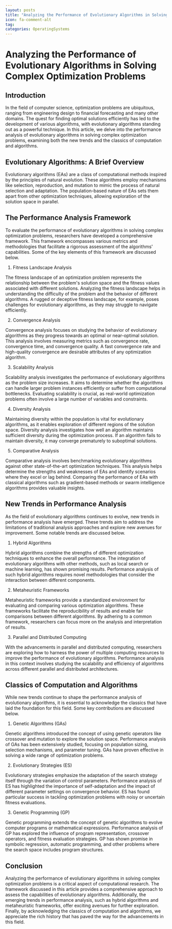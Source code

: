 ```yaml
---
layout: posts
title: "Analyzing the Performance of Evolutionary Algorithms in Solving Complex Optimization Problems"
icon: fa-comment-alt
tag:      
categories: OperatingSystems
---
```



# Analyzing the Performance of Evolutionary Algorithms in Solving Complex Optimization Problems

## Introduction

In the field of computer science, optimization problems are ubiquitous, ranging from engineering design to financial forecasting and many other domains. The quest for finding optimal solutions efficiently has led to the development of various algorithms, with evolutionary algorithms standing out as a powerful technique. In this article, we delve into the performance analysis of evolutionary algorithms in solving complex optimization problems, examining both the new trends and the classics of computation and algorithms.

## Evolutionary Algorithms: A Brief Overview

Evolutionary algorithms (EAs) are a class of computational methods inspired by the principles of natural evolution. These algorithms employ mechanisms like selection, reproduction, and mutation to mimic the process of natural selection and adaptation. The population-based nature of EAs sets them apart from other optimization techniques, allowing exploration of the solution space in parallel.

## The Performance Analysis Framework

To evaluate the performance of evolutionary algorithms in solving complex optimization problems, researchers have developed a comprehensive framework. This framework encompasses various metrics and methodologies that facilitate a rigorous assessment of the algorithms' capabilities. Some of the key elements of this framework are discussed below.

1. Fitness Landscape Analysis

The fitness landscape of an optimization problem represents the relationship between the problem's solution space and the fitness values associated with different solutions. Analyzing the fitness landscape helps in understanding the difficulty of the problem and the behavior of different algorithms. A rugged or deceptive fitness landscape, for example, poses challenges for evolutionary algorithms, as they may struggle to navigate efficiently.

2. Convergence Analysis

Convergence analysis focuses on studying the behavior of evolutionary algorithms as they progress towards an optimal or near-optimal solution. This analysis involves measuring metrics such as convergence rate, convergence time, and convergence quality. A fast convergence rate and high-quality convergence are desirable attributes of any optimization algorithm.

3. Scalability Analysis

Scalability analysis investigates the performance of evolutionary algorithms as the problem size increases. It aims to determine whether the algorithms can handle larger problem instances efficiently or suffer from computational bottlenecks. Evaluating scalability is crucial, as real-world optimization problems often involve a large number of variables and constraints.

4. Diversity Analysis

Maintaining diversity within the population is vital for evolutionary algorithms, as it enables exploration of different regions of the solution space. Diversity analysis investigates how well an algorithm maintains sufficient diversity during the optimization process. If an algorithm fails to maintain diversity, it may converge prematurely to suboptimal solutions.

5. Comparative Analysis

Comparative analysis involves benchmarking evolutionary algorithms against other state-of-the-art optimization techniques. This analysis helps determine the strengths and weaknesses of EAs and identify scenarios where they excel or lag behind. Comparing the performance of EAs with classical algorithms such as gradient-based methods or swarm intelligence algorithms provides valuable insights.

## New Trends in Performance Analysis

As the field of evolutionary algorithms continues to evolve, new trends in performance analysis have emerged. These trends aim to address the limitations of traditional analysis approaches and explore new avenues for improvement. Some notable trends are discussed below.

1. Hybrid Algorithms

Hybrid algorithms combine the strengths of different optimization techniques to enhance the overall performance. The integration of evolutionary algorithms with other methods, such as local search or machine learning, has shown promising results. Performance analysis of such hybrid algorithms requires novel methodologies that consider the interaction between different components.

2. Metaheuristic Frameworks

Metaheuristic frameworks provide a standardized environment for evaluating and comparing various optimization algorithms. These frameworks facilitate the reproducibility of results and enable fair comparisons between different algorithms. By adhering to a common framework, researchers can focus more on the analysis and interpretation of results.

3. Parallel and Distributed Computing

With the advancements in parallel and distributed computing, researchers are exploring how to harness the power of multiple computing resources to improve the performance of evolutionary algorithms. Performance analysis in this context involves studying the scalability and efficiency of algorithms across different parallel and distributed architectures.

## Classics of Computation and Algorithms

While new trends continue to shape the performance analysis of evolutionary algorithms, it is essential to acknowledge the classics that have laid the foundation for this field. Some key contributions are discussed below.

1. Genetic Algorithms (GAs)

Genetic algorithms introduced the concept of using genetic operators like crossover and mutation to explore the solution space. Performance analysis of GAs has been extensively studied, focusing on population sizing, selection mechanisms, and parameter tuning. GAs have proven effective in solving a wide range of optimization problems.

2. Evolutionary Strategies (ES)

Evolutionary strategies emphasize the adaptation of the search strategy itself through the variation of control parameters. Performance analysis of ES has highlighted the importance of self-adaptation and the impact of different parameter settings on convergence behavior. ES has found particular success in tackling optimization problems with noisy or uncertain fitness evaluations.

3. Genetic Programming (GP)

Genetic programming extends the concept of genetic algorithms to evolve computer programs or mathematical expressions. Performance analysis of GP has explored the influence of program representation, crossover operators, and fitness evaluation strategies. GP has shown promise in symbolic regression, automatic programming, and other problems where the search space includes program structures.

## Conclusion

Analyzing the performance of evolutionary algorithms in solving complex optimization problems is a critical aspect of computational research. The framework discussed in this article provides a comprehensive approach to assess the capabilities of evolutionary algorithms. Additionally, the emerging trends in performance analysis, such as hybrid algorithms and metaheuristic frameworks, offer exciting avenues for further exploration. Finally, by acknowledging the classics of computation and algorithms, we appreciate the rich history that has paved the way for the advancements in this field.
